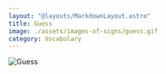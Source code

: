 ```yaml
---
layout: "@layouts/MarkdownLayout.astro"
title: Guess
image: ./assets/images-of-signs/guess.gif
category: Vocabulary
---
```


![Guess](@signs/guess.gif)

